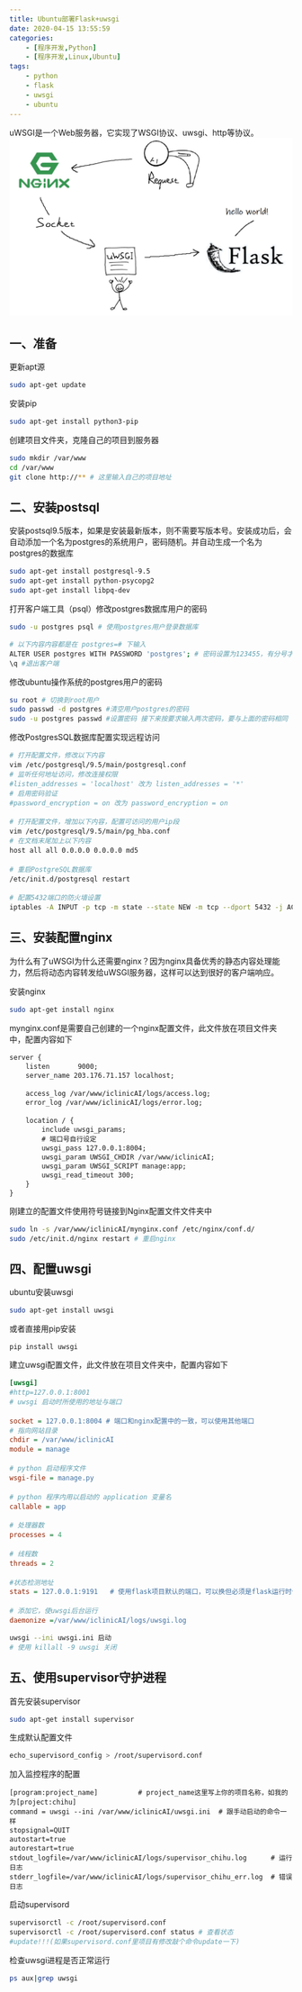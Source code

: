```yaml
---
title: Ubuntu部署Flask+uwsgi
date: 2020-04-15 13:55:59
categories: 
    - [程序开发,Python]
    - [程序开发,Linux,Ubuntu]
tags: 
    - python
    - flask
    - uwsgi
    - ubuntu
---
```

uWSGI是一个Web服务器，它实现了WSGI协议、uwsgi、http等协议。
![结构图](Ubuntu部署Flask-uwsgi/SDF98D.png)

<!-- more -->
## 一、准备
更新apt源
```bash
sudo apt-get update
```

安装pip
```bash
sudo apt-get install python3-pip
```

创建项目文件夹，克隆自己的项目到服务器
```bash
sudo mkdir /var/www
cd /var/www
git clone http://** # 这里输入自己的项目地址
```

## 二、安装postsql
安装postsql9.5版本，如果是安装最新版本，则不需要写版本号。安装成功后，会自动添加一个名为postgres的系统用户，密码随机。并自动生成一个名为postgres的数据库
```bash
sudo apt-get install postgresql-9.5
sudo apt-get install python-psycopg2
sudo apt-get install libpq-dev
```

打开客户端工具（psql）修改postgres数据库用户的密码
```bash
sudo -u postgres psql # 使用postgres用户登录数据库
```
```bash
# 以下内容内容都是在 postgres=# 下输入
ALTER USER postgres WITH PASSWORD 'postgres'; # 密码设置为123455，有分号才会执行命令
\q #退出客户端
```

修改ubuntu操作系统的postgres用户的密码
```bash
su root # 切换到root用户
sudo passwd -d postgres #清空用户postgres的密码
sudo -u postgres passwd #设置密码 接下来按要求输入两次密码，要与上面的密码相同
```

修改PostgresSQL数据库配置实现远程访问
```bash
# 打开配置文件，修改以下内容
vim /etc/postgresql/9.5/main/postgresql.conf
# 监听任何地址访问，修改连接权限
#listen_addresses = 'localhost' 改为 listen_addresses = '*'
# 启用密码验证
#password_encryption = on 改为 password_encryption = on

# 打开配置文件，增加以下内容，配置可访问的用户ip段
vim /etc/postgresql/9.5/main/pg_hba.conf
# 在文档末尾加上以下内容
host all all 0.0.0.0 0.0.0.0 md5

# 重启PostgreSQL数据库
/etc/init.d/postgresql restart

# 配置5432端口的防火墙设置
iptables -A INPUT -p tcp -m state --state NEW -m tcp --dport 5432 -j ACCEPT
```

## 三、安装配置nginx
为什么有了uWSGI为什么还需要nginx？因为nginx具备优秀的静态内容处理能力，然后将动态内容转发给uWSGI服务器，这样可以达到很好的客户端响应。

安装nginx
```bash
sudo apt-get install nginx
```

mynginx.conf是需要自己创建的一个nginx配置文件，此文件放在项目文件夹中，配置内容如下
```nginx
server {
    listen       9000;
    server_name 203.176.71.157 localhost;

    access_log /var/www/iclinicAI/logs/access.log;
    error_log /var/www/iclinicAI/logs/error.log;

    location / {
        include uwsgi_params;
        # 端口号自行设定
        uwsgi_pass 127.0.0.1:8004;
        uwsgi_param UWSGI_CHDIR /var/www/iclinicAI;
        uwsgi_param UWSGI_SCRIPT manage:app; 
        uwsgi_read_timeout 300;
    }
}
```

刚建立的配置文件使用符号链接到Nginx配置文件文件夹中
```bash
sudo ln -s /var/www/iclinicAI/mynginx.conf /etc/nginx/conf.d/
sudo /etc/init.d/nginx restart # 重启nginx
```

## 四、配置uwsgi
ubuntu安装uwsgi
```bash
sudo apt-get install uwsgi
```
或者直接用pip安装
```
pip install uwsgi
```
建立uwsgi配置文件，此文件放在项目文件夹中，配置内容如下
```ini
[uwsgi]
#http=127.0.0.1:8001
# uwsgi 启动时所使用的地址与端口

socket = 127.0.0.1:8004 # 端口和nginx配置中的一致，可以使用其他端口
# 指向网站目录
chdir = /var/www/iclinicAI
module = manage

# python 启动程序文件
wsgi-file = manage.py 

# python 程序内用以启动的 application 变量名
callable = app 

# 处理器数
processes = 4

# 线程数
threads = 2

#状态检测地址
stats = 127.0.0.1:9191   # 使用flask项目默认的端口，可以换但必须是flask运行时使用的端口

# 添加它，使uwsgi后台运行
daemonize =/var/www/iclinicAI/logs/uwsgi.log
```
```bash
uwsgi --ini uwsgi.ini 启动
# 使用 killall -9 uwsgi 关闭
```

## 五、使用supervisor守护进程

首先安装supervisor
```bash
sudo apt-get install supervisor
```

生成默认配置文件
```bash
echo_supervisord_config > /root/supervisord.conf
```

加入监控程序的配置
```config
[program:project_name]          # project_name这里写上你的项目名称，如我的为[project:chihu]
command = uwsgi --ini /var/www/iclinicAI/uwsgi.ini  # 跟手动启动的命令一样
stopsignal=QUIT
autostart=true
autorestart=true
stdout_logfile=/var/www/iclinicAI/logs/supervisor_chihu.log      # 运行日志
stderr_logfile=/var/www/iclinicAI/logs/supervisor_chihu_err.log  # 错误日志
```

启动supervisord
```bash
supervisorctl -c /root/supervisord.conf
supervisorctl -c /root/supervisord.conf status # 查看状态
#update!!!(如果supervisord.conf里项目有修改敲个命令update一下)
```

检查uwsgi进程是否正常运行
```bash
ps aux|grep uwsgi
```

